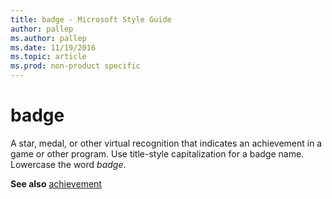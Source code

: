 ```yaml
---
title: badge - Microsoft Style Guide
author: pallep
ms.author: pallep
ms.date: 11/19/2016
ms.topic: article
ms.prod: non-product specific
---
```


# badge

A
star, medal, or other virtual recognition that indicates an achievement
in a game or other program. Use title-style capitalization for a
badge name. Lowercase the word *badge*. 

**See also** [achievement](../a/achievement.md)
